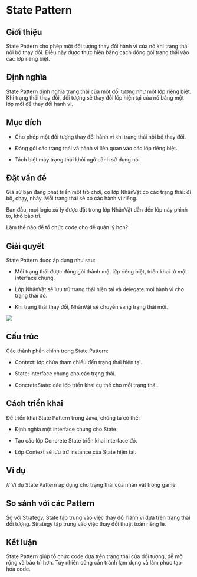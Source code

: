 # State Pattern

## Giới thiệu

State Pattern cho phép một đối tượng thay đổi hành vi của nó khi trạng thái nội bộ thay đổi. Điều này được thực hiện bằng cách đóng gói trạng thái vào các lớp riêng biệt.

## Định nghĩa

State Pattern định nghĩa trạng thái của một đối tượng như một lớp riêng biệt. Khi trạng thái thay đổi, đối tượng sẽ thay đổi lớp hiện tại của nó bằng một lớp mới để thay đổi hành vi.

## Mục đích

- Cho phép một đối tượng thay đổi hành vi khi trạng thái nội bộ thay đổi.

- Đóng gói các trạng thái và hành vi liên quan vào các lớp riêng biệt.

- Tách biệt máy trạng thái khỏi ngữ cảnh sử dụng nó.

## Đặt vấn đề

Giả sử bạn đang phát triển một trò chơi, có lớp NhânVật có các trạng thái: đi bộ, chạy, nhảy. Mỗi trạng thái sẽ có các hành vi riêng.

Ban đầu, mọi logic xử lý được đặt trong lớp NhânVật dẫn đến lớp này phình to, khó bảo trì.

Làm thế nào để tổ chức code cho dễ quản lý hơn?

## Giải quyết

State Pattern được áp dụng như sau:

- Mỗi trạng thái được đóng gói thành một lớp riêng biệt, triển khai từ một interface chung.

- Lớp NhânVật sẽ lưu trữ trạng thái hiện tại và delegate mọi hành vi cho trạng thái đó.

- Khi trạng thái thay đổi, NhânVật sẽ chuyển sang trạng thái mới.

![](https://refactoring.guru/images/patterns/diagrams/state/structure.png)

## Cấu trúc

Các thành phần chính trong State Pattern:

- Context: lớp chứa tham chiếu đến trạng thái hiện tại.

- State: interface chung cho các trạng thái.

- ConcreteState: các lớp triển khai cụ thể cho mỗi trạng thái.

## Cách triển khai

Để triển khai State Pattern trong Java, chúng ta có thể:

- Định nghĩa một interface chung cho State.

- Tạo các lớp Concrete State triển khai interface đó.

- Lớp Context sẽ lưu trữ instance của State hiện tại.

## Ví dụ

// Ví dụ State Pattern áp dụng cho trạng thái của nhân vật trong game

## So sánh với các Pattern

So với Strategy, State tập trung vào việc thay đổi hành vi dựa trên trạng thái đối tượng. Strategy tập trung vào việc thay đổi thuật toán riêng lẻ.

## Kết luận

State Pattern giúp tổ chức code dựa trên trạng thái của đối tượng, dễ mở rộng và bảo trì hơn. Tuy nhiên cũng cần tránh lạm dụng và làm phức tạp hóa code.